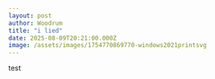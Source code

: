 ```yaml
---
layout: post
author: Woodrum
title: "i lied"
date: 2025-08-09T20:21:00.000Z
image: /assets/images/1754770869770-windows2021printsvg
---
```


test
